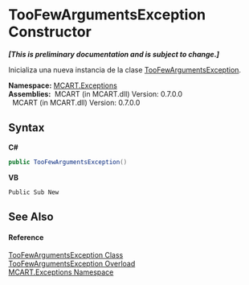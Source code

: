 # TooFewArgumentsException Constructor 
 _**\[This is preliminary documentation and is subject to change.\]**_

Inicializa una nueva instancia de la clase <a href="989fa295-459a-fa87-3015-94dbb671f236">TooFewArgumentsException</a>.

**Namespace:**&nbsp;<a href="36e6166c-cb29-ee06-1b8a-ebc61fae7b0a">MCART.Exceptions</a><br />**Assemblies:**&nbsp;&nbsp;MCART (in MCART.dll) Version: 0.7.0.0<br />&nbsp;&nbsp;MCART (in MCART.dll) Version: 0.7.0.0<br />

## Syntax

**C#**<br />
``` C#
public TooFewArgumentsException()
```

**VB**<br />
``` VB
Public Sub New
```


## See Also


#### Reference
<a href="989fa295-459a-fa87-3015-94dbb671f236">TooFewArgumentsException Class</a><br /><a href="1034d27c-09b5-49cc-6676-c31087ddbc7d">TooFewArgumentsException Overload</a><br /><a href="36e6166c-cb29-ee06-1b8a-ebc61fae7b0a">MCART.Exceptions Namespace</a><br />